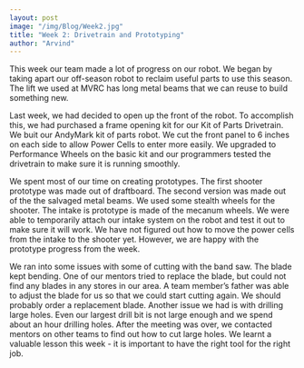 ```yaml
---
layout: post
image: "/img/Blog/Week2.jpg"
title: "Week 2: Drivetrain and Prototyping"
author: "Arvind"
---
```


This week our team made a lot of progress on our robot. We began by taking apart our off-season robot to reclaim useful parts to use this season. The lift we used at MVRC has long metal beams that we can reuse to build something new. 

Last week, we had decided to open up the front of the robot. To accomplish this, we had purchased a frame opening kit for our Kit of Parts Drivetrain. We buit our AndyMark kit of parts robot. We cut the front panel to 6 inches on each side to allow Power Cells to enter more easily. We upgraded to Performance Wheels on the basic kit and our programmers tested the drivetrain to make sure it is running smoothly.

We spent most of our time on creating prototypes. The first shooter prototype was made out of draftboard. The second version was made out of the the salvaged metal beams. We used some stealth wheels for the shooter. The intake is prototype is made of the mecanum wheels. We were able to temporarily attach our intake system on the robot and test it out to make sure it will work. We have not figured out how to move the power cells from the intake to the shooter yet. However, we are happy with the prototype progress from the week.

We ran into some issues with some of cutting with the band saw. The blade kept bending. One of our mentors tried to replace the blade, but could not find any blades in any stores in our area. A team member’s father was able to adjust the blade for us so that we could start cutting again. We should probably order a replacement blade. Another issue we had is with drilling large holes. Even our largest drill bit is not large enough and we spend about an hour drilling holes. After the meeting was over, we contacted mentors on other teams to find out how to cut large holes. We learnt a valuable lesson this week - it is important to have the right tool for the right job.

